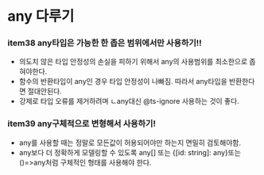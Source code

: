 # any 다루기


### item38 any타입은 가능한 한 좁은 범위에서만 사용하기!!
* 의도치 않은 타입 안정성의 손실을 피하기 위해서  any의 사용범위를 최소한으로 좁혀야한다.
* 함수의 반환타입이 any인 경우 타입 안정성이 나빠짐. 따라서 any타입을 반환한다면 절대안된다.
* 강제로 타입 오류를 제거하려며 ㄴany대신 @ts-ignore 사용하는 것이 좋다. 

### item39 any구체적으로 변형해서 사용하기!
* any를 사용할 때는 정말로 모든값이 허용되어야만 하는지 면밀히 검토해야함.
* any보다 더 정확하게 모델링할 수 있도록 any[] 또는 {[id: string]: any}또는 ()=>any처럼 구체적인 형태를 사용해야 한다.
